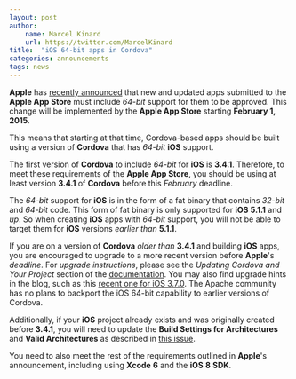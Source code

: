 ```yaml
---
layout: post
author:
    name: Marcel Kinard
    url: https://twitter.com/MarcelKinard
title:  "iOS 64-bit apps in Cordova"
categories: announcements
tags: news
---
```


**Apple** has [recently announced](https://developer.apple.com/news/?id=10202014a)
that new and updated apps submitted to the **Apple App Store** must include *64-bit*
support for them to be approved. This change will be implemented by the **Apple
App Store** starting **February 1, 2015**.

This means that starting at that time, Cordova-based apps should be built using
a version of **Cordova** that has *64-bit* **iOS** support.

The first version of **Cordova** to include *64-bit* for **iOS** is **3.4.1**. Therefore,
to meet these requirements of the **Apple App Store**, you should be using at least
version **3.4.1** of **Cordova** before this *February* deadline.

<!--more-->

The *64-bit* support for **iOS** is in the form of a fat binary that contains *32-bit*
and *64-bit* code. This form of fat binary is only supported for **iOS** **5.1.1** and *up*.
So when creating **iOS** apps with *64-bit* support, you will not be able to target
them for **iOS** versions *earlier than* **5.1.1**.

If you are on a version of **Cordova** *older than* **3.4.1** and building **iOS** apps, you
are encouraged to upgrade to a more recent version before **Apple**'s *deadline*.
For *upgrade instructions*, please see the _Updating Cordova and Your Project_
section of the [documentation](http://cordova.apache.org/docs/en/dev/guide_cli_index.md.html).
You may also find upgrade hints in the blog, such as this
[recent one for iOS 3.7.0](http://cordova.apache.org/announcements/2014/11/06/cordova-ios-3.7.0.html). The Apache community has no plans to backport the iOS
64-bit capability to earlier versions of Cordova.

Additionally, if your **iOS** project already exists and was originally created
before **3.4.1**, you will need to update the **Build Settings for Architectures**
and **Valid Architectures** as described in [this issue](https://issues.apache.org/jira/browse/CB-6223?focusedCommentId=13930935&page=com.atlassian.jira.plugin.system.issuetabpanels:comment-tabpanel#comment-13930935).

You need to also meet the rest of the requirements outlined in **Apple**'s
announcement, including using **Xcode** **6** and the **iOS** **8** **SDK**.

